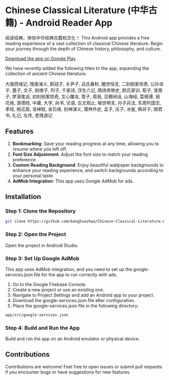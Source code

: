 # Chinese Classical Literature (中华古籍) - Android Reader App

阅读经典，体验中华经典古籍和文化！ This Android app provides a free reading experience of a vast collection of classical Chinese literature. Begin your journey through the depth of Chinese history, philosophy, and culture.

[Download the app on Google Play](https://play.google.com/store/apps/details?id=com.appsbay.chineseclassicalliteratural)

We have recently added the following titles to the app, expanding the collection of ancient Chinese literature:

大唐西域记, 隋唐演义, 鹤冠子, 关尹子, 吕氏春秋, 醒世恒言, 二刻拍案惊奇, 公孙龙子, 墨子, 文子, 尉缭子, 列子, 千家诗, 浮生六记, 隋炀帝艳史, 颜氏家训, 荀子, 淮南子, 梦溪笔谈, 初刻拍案惊奇, 文心雕龙, 管子, 周易, 豆棚闲话, 山海经, 菜根谭, 镜花缘, 道德经, 中庸, 大学, 尚书, 论语, 古文观止, 喻世明言, 孙子兵法, 东周列国志, 孝经, 桃花扇, 洛神赋, 金石缘, 封神演义, 儒林外史, 孟子, 庄子, 冰鉴, 韩非子, 商君书, 礼记, 左传, 老残游记

## Features

1. **Bookmarking**: Save your reading progress at any time, allowing you to resume where you left off.
2. **Font Size Adjustment**: Adjust the font size to match your reading preference.
3. **Custom Reading Background**: Enjoy beautiful wallpaper backgrounds to enhance your reading experience, and switch backgrounds according to your personal taste.
4. **AdMob Integration**: This app uses Google AdMob for ads.

## Installation

### Step 1: Clone the Repository

```bash
git clone https://github.com/banghuazhao/Chinese-Classical-Literature-Android.git
```

### Step 2: Open the Project
Open the project in Android Studio.

### Step 3: Set Up Google AdMob
This app uses AdMob integration, and you need to set up the google-services.json file for the app to run correctly with ads.

1. Go to the Google Firebase Console.
2. Create a new project or use an existing one.
3. Navigate to Project Settings and add an Android app to your project.
4. Download the google-services.json file after configuration.
5. Place the google-services.json file in the following directory:
```bash
app/src/google-services.json
```
### Step 4: Build and Run the App
Build and run the app on an Android emulator or physical device.

## Contributions
Contributions are welcome! Feel free to open issues or submit pull requests if you encounter bugs or have suggestions for new features.

